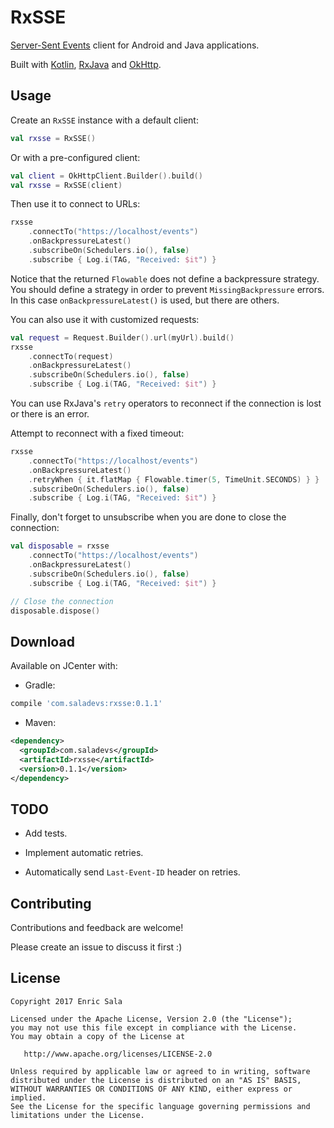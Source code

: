 RxSSE
=====

[Server-Sent Events][sse] client for Android and Java applications.

Built with [Kotlin][kotlin], [RxJava][rxjava] and [OkHttp][okhttp].


Usage
-----

Create an `RxSSE` instance with a default client:

```kotlin
val rxsse = RxSSE()
```

Or with a pre-configured client:

```kotlin
val client = OkHttpClient.Builder().build()
val rxsse = RxSSE(client)
```

Then use it to connect to URLs:

```kotlin
rxsse
    .connectTo("https://localhost/events")
    .onBackpressureLatest()
    .subscribeOn(Schedulers.io(), false)
    .subscribe { Log.i(TAG, "Received: $it") }
```

Notice that the returned `Flowable` does not define a backpressure strategy.
You should define a strategy in order to prevent `MissingBackpressure` errors.
In this case `onBackpressureLatest()` is used, but there are others.

You can also use it with customized requests:

```kotlin
val request = Request.Builder().url(myUrl).build()
rxsse
    .connectTo(request)
    .onBackpressureLatest()
    .subscribeOn(Schedulers.io(), false)
    .subscribe { Log.i(TAG, "Received: $it") }
```

You can use RxJava's `retry` operators to reconnect if the connection
is lost or there is an error.

Attempt to reconnect with a fixed timeout:

```kotlin
rxsse
    .connectTo("https://localhost/events")
    .onBackpressureLatest()
    .retryWhen { it.flatMap { Flowable.timer(5, TimeUnit.SECONDS) } }
    .subscribeOn(Schedulers.io(), false)
    .subscribe { Log.i(TAG, "Received: $it") }
```

Finally, don't forget to unsubscribe when you are done to close the connection:

```kotlin
val disposable = rxsse
    .connectTo("https://localhost/events")
    .onBackpressureLatest()
    .subscribeOn(Schedulers.io(), false)
    .subscribe { Log.i(TAG, "Received: $it") }

// Close the connection
disposable.dispose()
```


Download
--------

Available on JCenter with:

 * Gradle:

```groovy
compile 'com.saladevs:rxsse:0.1.1'
```

 * Maven:

```xml
<dependency>
  <groupId>com.saladevs</groupId>
  <artifactId>rxsse</artifactId>
  <version>0.1.1</version>
</dependency>
```


TODO
----

 * Add tests.

 * Implement automatic retries.

 * Automatically send `Last-Event-ID` header on retries.


Contributing
------------

Contributions and feedback are welcome!

Please create an issue to discuss it first :)


License
-------

    Copyright 2017 Enric Sala

    Licensed under the Apache License, Version 2.0 (the "License");
    you may not use this file except in compliance with the License.
    You may obtain a copy of the License at

       http://www.apache.org/licenses/LICENSE-2.0

    Unless required by applicable law or agreed to in writing, software
    distributed under the License is distributed on an "AS IS" BASIS,
    WITHOUT WARRANTIES OR CONDITIONS OF ANY KIND, either express or implied.
    See the License for the specific language governing permissions and
    limitations under the License.


 [sse]: https://en.wikipedia.org/wiki/Server-sent_events
 [kotlin]: https://kotlinlang.org/
 [rxjava]: https://github.com/ReactiveX/RxJava
 [okhttp]: https://github.com/square/okhttp
